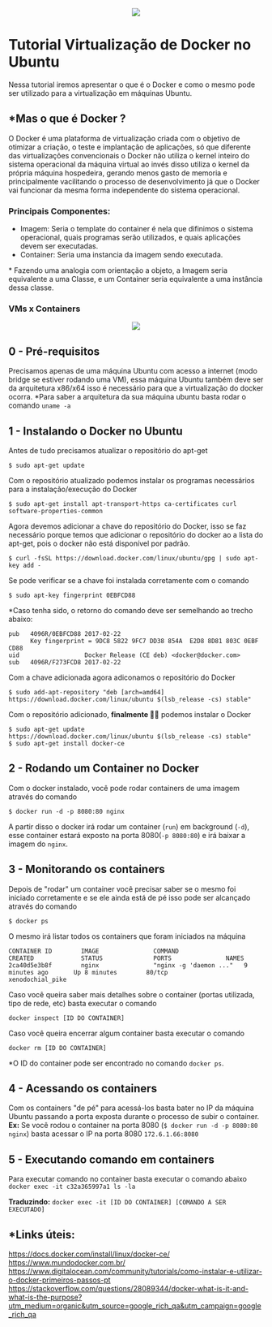 

<p align="center"><img src="https://cdn.cloudlabs.com.br/wp-content/uploads/2017/07/whale-docker-logo.png"/></p>

# Tutorial Virtualização de Docker no Ubuntu
Nessa tutorial iremos apresentar o que é o Docker e como o mesmo pode ser utilizado para a virtualização em máquinas Ubuntu.


## *Mas o que é Docker ?

O Docker é uma plataforma de virtualização criada com o objetivo de otimizar a criação, o teste e implantação de aplicações, só que diferente das virtualizações convencionais o Docker não utiliza o kernel inteiro do sistema operacional da máquina virtual ao invés disso utiliza o kernel da própria máquina hospedeira, gerando menos gasto de memoria e principalmente vacilitando o processo de desenvolvimento já que o Docker vai funcionar da mesma forma independente do sistema operacional.

### Principais Componentes:
- Imagem: Seria o template do container é nela que difinimos o sistema operacional, quais programas serão utilizados, e quais aplicações devem ser executadas.
- Container: Seria uma instancia da imagem sendo executada.

\* Fazendo uma analogia com orientação a objeto, a Imagem seria equivalente a uma Classe, e um Container seria equivalente a uma instância dessa classe.

### VMs x Containers
<p align="center"><img src="https://cloudlightning.eu/wp-content/uploads/2017/01/virtual-containers.jpg"/></p>

## 0 - Pré-requisitos
Precisamos apenas de uma máquina Ubuntu com acesso a internet (modo bridge se estiver rodando uma VM), essa máquina Ubuntu também deve ser da arquitetura x86/x64 isso é necessário para que a virtualização do docker ocorra.
*Para saber a arquitetura da sua máquina ubuntu basta rodar o comando ```uname -a```

## 1 - Instalando o Docker no Ubuntu
Antes de tudo precisamos atualizar o repositório do apt-get
```
$ sudo apt-get update
```
Com o repositório atualizado podemos instalar os programas necessários para a instalação/execução do Docker
```
$ sudo apt-get install apt-transport-https ca-certificates curl software-properties-common
```
Agora devemos adicionar a chave do repositório do Docker, isso se faz necessário porque temos que adicionar o repositório do docker ao a lista do apt-get, pois o docker não está disponível por padrão.
```
$ curl -fsSL https://download.docker.com/linux/ubuntu/gpg | sudo apt-key add -
```
Se pode verificar se a chave foi instalada corretamente com o comando
```
$ sudo apt-key fingerprint 0EBFCD88
```
*Caso tenha sido, o retorno do comando deve ser semelhando ao trecho abaixo:
```
pub   4096R/0EBFCD88 2017-02-22
      Key fingerprint = 9DC8 5822 9FC7 DD38 854A  E2D8 8D81 803C 0EBF CD88
uid                  Docker Release (CE deb) <docker@docker.com>
sub   4096R/F273FCD8 2017-02-22
```
Com a chave adicionada agora adiconamos o repositório do Docker
```
$ sudo add-apt-repository "deb [arch=amd64] https://download.docker.com/linux/ubuntu $(lsb_release -cs) stable"
```
Com o repositório adicionado, **finalmente 🙌🙌** podemos instalar o Docker
```
$ sudo apt-get update
https://download.docker.com/linux/ubuntu $(lsb_release -cs) stable"
$ sudo apt-get install docker-ce
```

## 2 - Rodando um Container no Docker
Com o docker instalado, você pode rodar containers de uma imagem através do comando
```
$ docker run -d -p 8080:80 nginx
```
A partir disso o docker irá rodar um container (``run``) em background (``-d``), esse container estará exposto na porta 8080(``-p 8080:80``) e irá baixar a imagem do ``nginx``.

## 3 - Monitorando os containers
Depois de "rodar" um container você precisar saber se o mesmo foi iniciado corretamente e se ele ainda está de pé isso pode ser alcançado através do comando
```
$ docker ps
```
O mesmo irá listar todos os containers que foram iniciados na máquina
```$ docker ps
CONTAINER ID        IMAGE               COMMAND                  CREATED             STATUS              PORTS               NAMES
2ca40d5e3b8f        nginx               "nginx -g 'daemon ..."   9 minutes ago       Up 8 minutes        80/tcp              xenodochial_pike
```
Caso você queira saber mais detalhes sobre o container (portas utilizada, tipo de rede, etc) basta executar o comando
```
docker inspect [ID DO CONTAINER]
```

Caso você queira encerrar algum container basta executar o comando
```
docker rm [ID DO CONTAINER]
```
*O ID do container pode ser encontrado no comando ``docker ps``.

## 4 - Acessando os containers
Com os containers "de pé" para acessá-los basta bater no IP da máquina Ubuntu passando a porta exposta durante o processo de subir o container.
**Ex:** Se você rodou o container na porta 8080 (``$ docker run -d -p 8080:80 nginx``) basta acessar o IP na porta 8080 ``172.6.1.66:8080``

## 5 - Executando comando em containers
Para executar comando no container basta executar o comando abaixo
``
docker exec -it c32a365997a1 ls -la
``

**Traduzindo:**  ``docker exec -it [ID DO CONTAINER] [COMANDO A SER EXECUTADO]``




## *Links úteis:
https://docs.docker.com/install/linux/docker-ce/
https://www.mundodocker.com.br/
https://www.digitalocean.com/community/tutorials/como-instalar-e-utilizar-o-docker-primeiros-passos-pt
https://stackoverflow.com/questions/28089344/docker-what-is-it-and-what-is-the-purpose?utm_medium=organic&utm_source=google_rich_qa&utm_campaign=google_rich_qa
